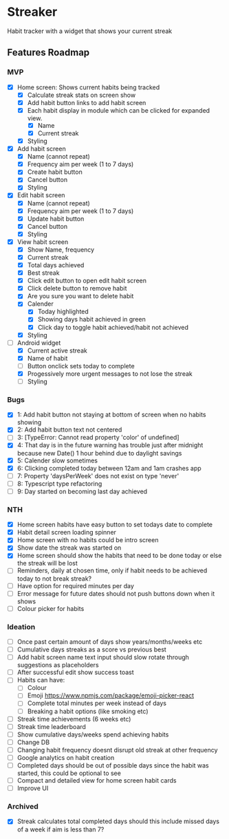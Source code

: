 # Streaker

Habit tracker with a widget that shows your current streak

## Features Roadmap

### MVP

- [x] Home screen: Shows current habits being tracked
  - [x] Calculate streak stats on screen show
  - [x] Add habit button links to add habit screen
  - [x] Each habit display in module which can be clicked for expanded view.
    - [x] Name
    - [x] Current streak
  - [x] Styling
- [x] Add habit screen
  - [x] Name (cannot repeat)
  - [x] Frequency aim per week (1 to 7 days)
  - [x] Create habit button
  - [x] Cancel button
  - [x] Styling
- [x] Edit habit screen
  - [x] Name (cannot repeat)
  - [x] Frequency aim per week (1 to 7 days)
  - [x] Update habit button
  - [x] Cancel button
  - [x] Styling
- [x] View habit screen
  - [x] Show Name, frequency
  - [x] Current streak
  - [x] Total days achieved
  - [x] Best streak
  - [x] Click edit button to open edit habit screen
  - [x] Click delete button to remove habit
  - [x] Are you sure you want to delete habit
  - [x] Calender
    - [x] Today highlighted
    - [x] Showing days habit achieved in green
    - [x] Click day to toggle habit achieved/habit not achieved
  - [x] Styling
- [ ] Android widget
  - [x] Current active streak
  - [x] Name of habit
  - [ ] Button onclick sets today to complete
  - [x] Progessively more urgent messages to not lose the streak
  - [ ] Styling

### Bugs

- [x] 1: Add habit button not staying at bottom of screen when no habits showing
- [x] 2: Add habit button text not centered
- [ ] 3: [TypeError: Cannot read property 'color' of undefined]
- [x] 4: That day is in the future warning has trouble just after midnight because new Date() 1 hour behind due to daylight savings
- [x] 5: Calender slow sometimes
- [x] 6: Clicking completed today between 12am and 1am crashes app
- [ ] 7: Property 'daysPerWeek' does not exist on type 'never'
- [ ] 8: Typescript type refactoring
- [ ] 9: Day started on becoming last day achieved

### NTH

- [x] Home screen habits have easy button to set todays date to complete
- [x] Habit detail screen loading spinner
- [x] Home screen with no habits could be intro screen
- [x] Show date the streak was started on
- [x] Home screen should show the habits that need to be done today or else the streak will be lost
- [ ] Reminders, daily at chosen time, only if habit needs to be achieved today to not break streak?
- [ ] Have option for required minutes per day
- [ ] Error message for future dates should not push buttons down when it shows
- [ ] Colour picker for habits

### Ideation

- [ ] Once past certain amount of days show years/months/weeks etc
- [ ] Cumulative days streaks as a score vs previous best
- [ ] Add habit screen name text input should slow rotate through suggestions as placeholders
- [ ] After successful edit show success toast
- [ ] Habits can have:
  - [ ] Colour
  - [ ] Emoji https://www.npmjs.com/package/emoji-picker-react
  - [ ] Complete total minutes per week instead of days
  - [ ] Breaking a habit options (like smoking etc)
- [ ] Streak time achievements (6 weeks etc)
- [ ] Streak time leaderboard
- [ ] Show cumulative days/weeks spend achieving habits
- [ ] Change DB
- [ ] Changing habit frequency doesnt disrupt old streak at other frequency
- [ ] Google analytics on habit creation
- [ ] Completed days should be out of possible days since the habit was started, this could be optional to see
- [ ] Compact and detailed view for home screen habit cards
- [ ] Improve UI

### Archived

- [x] Streak calculates total completed days should this include missed days of a week if aim is less than 7?
